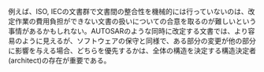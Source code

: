 例えば、ISO, IECの文書群で文書間の整合性を機械的には行っていないのは、改定作業の費用負担ができない文書の扱いについての合意を取るのが難しいという事情があるかもしれない。AUTOSARのような同時に改定する文書では、より容易のように見えるが、ソフトウェアの保守と同様で、ある部分の変更が他の部分に影響を与える場合、どちらを優先するかは、全体の構造を決定する構造決定者(architect)の存在が重要である。
